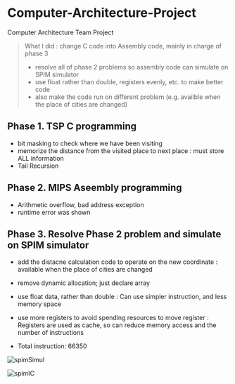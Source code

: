 # Computer-Architecture-Project
Computer Architecture Team Project

> What I did : change C code into Assembly code, mainly in charge of phase 3   
> * resolve all of phase 2 problems so assembly code can simulate on SPIM simulator   
> * use float rather than double, registers evenly, etc. to make better code   
> * also make the code run on different problem (e.g. availble when the place of cities are changed)   

## Phase 1. TSP C programming
* bit masking to check where we have been visiting
* memorize the distance from the visited place to next place : must store ALL information
* Tail Recursion   

## Phase 2. MIPS Aseembly programming
* Arithmetic overflow, bad address exception
* runtime error was shown   

## Phase 3. Resolve Phase 2 problem and simulate on SPIM simulator
* add the distacne calculation code to operate on the new coordinate : available when the place of cities are changed
* remove dynamic allocation; just declare array
* use float data, rather than double : Can use simpler instruction, and less memory space
* use more registers to avoid spending resources to move register : Registers are used as cache, so can reduce memory access and the number of instructions   

* Total instruction: 66350   


![spimSimul](https://user-images.githubusercontent.com/44013936/79199010-4ad27e80-7e6f-11ea-9f00-e5679bd4ba2d.jpg)   


![spimIC](https://user-images.githubusercontent.com/44013936/79199131-79505980-7e6f-11ea-8a84-1065d6e29e88.jpg)

